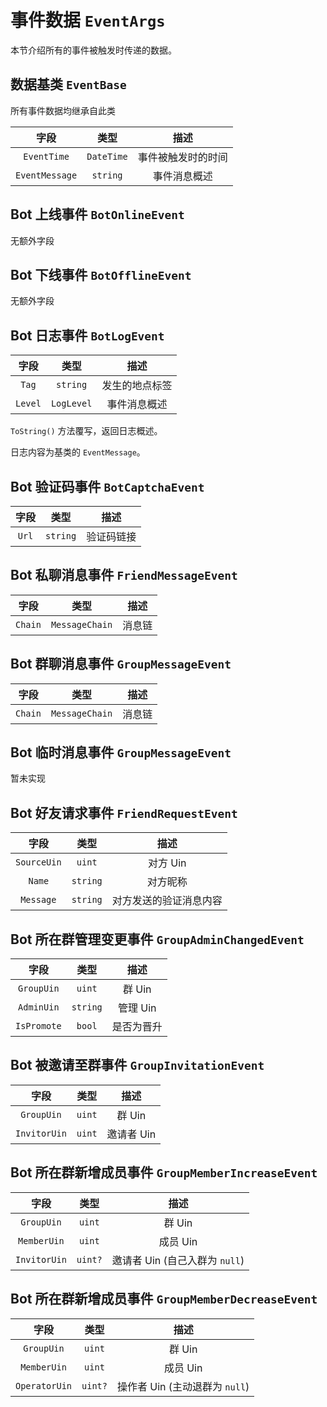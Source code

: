 # 事件数据 `EventArgs`

本节介绍所有的事件被触发时传递的数据。

## 数据基类 `EventBase`

所有事件数据均继承自此类

|      字段      |    类型    |        描述        |
| :------------: | :--------: | :----------------: |
|  `EventTime`   | `DateTime` | 事件被触发时的时间 |
| `EventMessage` |  `string`  |    事件消息概述    |

## Bot 上线事件 `BotOnlineEvent`

无额外字段

## Bot 下线事件 `BotOfflineEvent`

无额外字段

## Bot 日志事件 `BotLogEvent`

|  字段   |    类型    |      描述      |
| :-----: | :--------: | :------------: |
|  `Tag`  |  `string`  | 发生的地点标签 |
| `Level` | `LogLevel` |  事件消息概述  |

`ToString()` 方法覆写，返回日志概述。

日志内容为基类的 `EventMessage`。

## Bot 验证码事件 `BotCaptchaEvent`

| 字段  |   类型   |    描述    |
| :---: | :------: | :--------: |
| `Url` | `string` | 验证码链接 |

## Bot 私聊消息事件 `FriendMessageEvent`

|  字段   |      类型      |  描述  |
| :-----: | :------------: | :----: |
| `Chain` | `MessageChain` | 消息链 |

## Bot 群聊消息事件 `GroupMessageEvent`

|  字段   |      类型      |  描述  |
| :-----: | :------------: | :----: |
| `Chain` | `MessageChain` | 消息链 |

## Bot 临时消息事件 `GroupMessageEvent`

暂未实现

## Bot 好友请求事件 `FriendRequestEvent`

|    字段     |   类型   |          描述          |
| :---------: | :------: | :--------------------: |
| `SourceUin` |  `uint`  |        对方 Uin        |
|   `Name`    | `string` |        对方昵称        |
|  `Message`  | `string` | 对方发送的验证消息内容 |

## Bot 所在群管理变更事件 `GroupAdminChangedEvent`

|    字段     |   类型   |    描述    |
| :---------: | :------: | :--------: |
| `GroupUin`  |  `uint`  |   群 Uin   |
| `AdminUin`  | `string` |  管理 Uin  |
| `IsPromote` |  `bool`  | 是否为晋升 |

## Bot 被邀请至群事件 `GroupInvitationEvent`

|     字段     |  类型  |    描述    |
| :----------: | :----: | :--------: |
|  `GroupUin`  | `uint` |   群 Uin   |
| `InvitorUin` | `uint` | 邀请者 Uin |

## Bot 所在群新增成员事件 `GroupMemberIncreaseEvent`

|     字段     |  类型   |              描述              |
| :----------: | :-----: | :----------------------------: |
|  `GroupUin`  | `uint`  |             群 Uin             |
| `MemberUin`  | `uint`  |            成员 Uin            |
| `InvitorUin` | `uint?` | 邀请者 Uin (自己入群为 `null`) |

## Bot 所在群新增成员事件 `GroupMemberDecreaseEvent`

|     字段      |  类型   |              描述              |
| :-----------: | :-----: | :----------------------------: |
|  `GroupUin`   | `uint`  |             群 Uin             |
|  `MemberUin`  | `uint`  |            成员 Uin            |
| `OperatorUin` | `uint?` | 操作者 Uin (主动退群为 `null`) |
